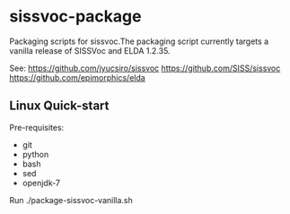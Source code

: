 sissvoc-package
===============

Packaging scripts for sissvoc.The packaging script currently targets a vanilla release of SISSVoc and ELDA 1.2.35.

See: 
https://github.com/jyucsiro/sissvoc
https://github.com/SISS/sissvoc
https://github.com/epimorphics/elda


Linux Quick-start
-----------------

Pre-requisites:
* git
* python
* bash
* sed
* openjdk-7

Run ./package-sissvoc-vanilla.sh
